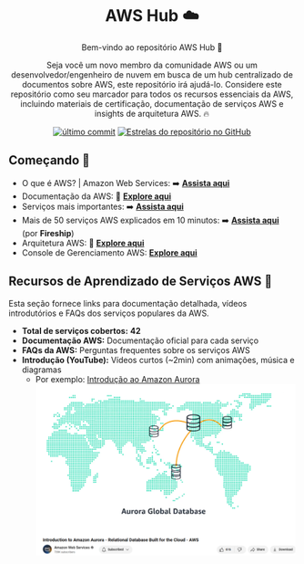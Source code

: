 <h1 align="center">AWS Hub ☁️</h1>

<p align="center">Bem-vindo ao repositório AWS Hub 👋</p>
<p align="center">Seja você um novo membro da comunidade AWS ou um desenvolvedor/engenheiro de nuvem em busca de um hub centralizado de documentos sobre AWS, este repositório irá ajudá-lo. Considere este repositório como seu marcador para todos os recursos essenciais da AWS, incluindo materiais de certificação, documentação de serviços AWS e insights de arquitetura AWS. 🔥</p>

<p align="center">
<a href="https://img.shields.io/github/last-commit/devopsbrhub/AWS-LearningResource/main"><img alt="último commit" src="https://img.shields.io/github/last-commit/devopsbrhub/AWS-LearningResource/main" /></a>
<a href="https://github.com/devopsbrhub/AWS-LearningResource/stargazers"><img alt="Estrelas do repositório no GitHub" src="https://img.shields.io/github/stars/devopsbrhub/AWS-LearningResource"/></a>

</p>

## Começando 🚀

- O que é AWS? | Amazon Web Services: ➡️ [**Assista aqui**](https://youtu.be/a9__D53WsUs)
- Documentação da AWS: 📖 [**Explore aqui**](https://docs.aws.amazon.com)
- Serviços mais importantes: ➡️ [**Assista aqui**](https://youtu.be/FDEpdNdFglI)
- Mais de 50 serviços AWS explicados em 10 minutos: ➡️ [**Assista aqui**](https://youtu.be/JIbIYCM48to) (por **Fireship**)
- Arquitetura AWS: 📖 [**Explore aqui**](https://aws.amazon.com/architecture)
- Console de Gerenciamento AWS: [**Explore aqui**](https://aws.amazon.com/console/)

<!-- Learning-Resource-Begin -->
<!-- Não edite a linha acima manualmente -->
## Recursos de Aprendizado de Serviços AWS 📘
Esta seção fornece links para documentação detalhada, vídeos introdutórios e FAQs dos serviços populares da AWS.
- **Total de serviços cobertos:** **42**
- **Documentação AWS:** Documentação oficial para cada serviço
- **FAQs da AWS:** Perguntas frequentes sobre os serviços AWS
- **Introdução (YouTube):** Vídeos curtos (~2min) com animações, música e diagramas
	- Por exemplo: [Introdução ao Amazon Aurora](https://youtu.be/FzxqIdIZ9wc)
	  ![aurora_overview](./assets/aurora_overview.png)
